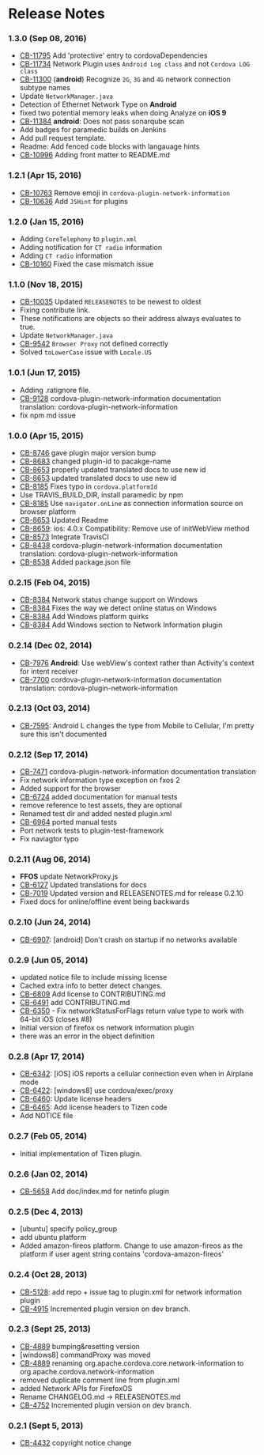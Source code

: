 <!--
#
# Licensed to the Apache Software Foundation (ASF) under one
# or more contributor license agreements.  See the NOTICE file
# distributed with this work for additional information
# regarding copyright ownership.  The ASF licenses this file
# to you under the Apache License, Version 2.0 (the
# "License"); you may not use this file except in compliance
# with the License.  You may obtain a copy of the License at
#
# http://www.apache.org/licenses/LICENSE-2.0
#
# Unless required by applicable law or agreed to in writing,
# software distributed under the License is distributed on an
# "AS IS" BASIS, WITHOUT WARRANTIES OR CONDITIONS OF ANY
#  KIND, either express or implied.  See the License for the
# specific language governing permissions and limitations
# under the License.
#
-->

# Release Notes

### 1.3.0 (Sep 08, 2016)

- [CB-11795](https://issues.apache.org/jira/browse/CB-11795) Add 'protective' entry to cordovaDependencies
- [CB-11734](https://issues.apache.org/jira/browse/CB-11734) Network Plugin uses `Android Log class` and not `Cordova LOG class`
- [CB-11300](https://issues.apache.org/jira/browse/CB-11300) (**android**) Recognize `2G`, `3G` and `4G` network connection subtype names
- Update `NetworkManager.java`
- Detection of Ethernet Network Type on **Android**
- fixed two potential memory leaks when doing Analyze on **iOS 9**
- [CB-11384](https://issues.apache.org/jira/browse/CB-11384) **android**: Does not pass sonarqube scan
- Add badges for paramedic builds on Jenkins
- Add pull request template.
- Readme: Add fenced code blocks with langauage hints
- [CB-10996](https://issues.apache.org/jira/browse/CB-10996) Adding front matter to README.md

### 1.2.1 (Apr 15, 2016)

- [CB-10763](https://issues.apache.org/jira/browse/CB-10763) Remove emoji in `cordova-plugin-network-information`
- [CB-10636](https://issues.apache.org/jira/browse/CB-10636) Add `JSHint` for plugins

### 1.2.0 (Jan 15, 2016)

- Adding `CoreTelephony` to `plugin.xml`
- Adding notification for `CT radio` information
- Adding `CT radio` information
- [CB-10160](https://issues.apache.org/jira/browse/CB-10160) Fixed the case mismatch issue

### 1.1.0 (Nov 18, 2015)

- [CB-10035](https://issues.apache.org/jira/browse/CB-10035) Updated `RELEASENOTES` to be newest to oldest
- Fixing contribute link.
- These notifications are objects so their address always evaluates to true.
- Update `NetworkManager.java`
- [CB-9542](https://issues.apache.org/jira/browse/CB-9542) `Browser Proxy` not defined correctly
- Solved `toLowerCase` issue with `Locale.US`

### 1.0.1 (Jun 17, 2015)

- Adding .ratignore file.
- [CB-9128](https://issues.apache.org/jira/browse/CB-9128) cordova-plugin-network-information documentation translation: cordova-plugin-network-information
- fix npm md issue

### 1.0.0 (Apr 15, 2015)

- [CB-8746](https://issues.apache.org/jira/browse/CB-8746) gave plugin major version bump
- [CB-8683](https://issues.apache.org/jira/browse/CB-8683) changed plugin-id to pacakge-name
- [CB-8653](https://issues.apache.org/jira/browse/CB-8653) properly updated translated docs to use new id
- [CB-8653](https://issues.apache.org/jira/browse/CB-8653) updated translated docs to use new id
- [CB-8185](https://issues.apache.org/jira/browse/CB-8185) Fixes typo in `cordova.platformId`
- Use TRAVIS_BUILD_DIR, install paramedic by npm
- [CB-8185](https://issues.apache.org/jira/browse/CB-8185) Use `navigator.onLine` as connection information source on browser platform
- [CB-8653](https://issues.apache.org/jira/browse/CB-8653) Updated Readme
- [CB-8659](https://issues.apache.org/jira/browse/CB-8659): ios: 4.0.x Compatibility: Remove use of initWebView method
- [CB-8573](https://issues.apache.org/jira/browse/CB-8573) Integrate TravisCI
- [CB-8438](https://issues.apache.org/jira/browse/CB-8438) cordova-plugin-network-information documentation translation: cordova-plugin-network-information
- [CB-8538](https://issues.apache.org/jira/browse/CB-8538) Added package.json file

### 0.2.15 (Feb 04, 2015)

- [CB-8384](https://issues.apache.org/jira/browse/CB-8384) Network status change support on Windows
- [CB-8384](https://issues.apache.org/jira/browse/CB-8384) Fixes the way we detect online status on Windows
- [CB-8384](https://issues.apache.org/jira/browse/CB-8384) Add Windows platform quirks
- [CB-8384](https://issues.apache.org/jira/browse/CB-8384) Add Windows section to Network Information plugin

### 0.2.14 (Dec 02, 2014)

- [CB-7976](https://issues.apache.org/jira/browse/CB-7976) **Android**: Use webView's context rather than Activity's context for intent receiver
- [CB-7700](https://issues.apache.org/jira/browse/CB-7700) cordova-plugin-network-information documentation translation: cordova-plugin-network-information

### 0.2.13 (Oct 03, 2014)

- [CB-7595](https://issues.apache.org/jira/browse/CB-7595): Android L changes the type from Mobile to Cellular, I'm pretty sure this isn't documented

### 0.2.12 (Sep 17, 2014)

- [CB-7471](https://issues.apache.org/jira/browse/CB-7471) cordova-plugin-network-information documentation translation
- Fix network information type exception on fxos 2
- Added support for the browser
- [CB-6724](https://issues.apache.org/jira/browse/CB-6724) added documentation for manual tests
- remove reference to test assets, they are optional
- Renamed test dir and added nested plugin.xml
- [CB-6964](https://issues.apache.org/jira/browse/CB-6964) ported manual tests
- Port network tests to plugin-test-framework
- Fix naviagtor typo

### 0.2.11 (Aug 06, 2014)

- **FFOS** update NetworkProxy.js
- [CB-6127](https://issues.apache.org/jira/browse/CB-6127) Updated translations for docs
- [CB-7019](https://issues.apache.org/jira/browse/CB-7019) Updated version and RELEASENOTES.md for release 0.2.10
- Fixed docs for online/offline event being backwards

### 0.2.10 (Jun 24, 2014)

- [CB-6907](https://issues.apache.org/jira/browse/CB-6907): [android] Don't crash on startup if no networks available

### 0.2.9 (Jun 05, 2014)

- updated notice file to include missing license
- Cached extra info to better detect changes.
- [CB-6809](https://issues.apache.org/jira/browse/CB-6809) Add license to CONTRIBUTING.md
- [CB-6491](https://issues.apache.org/jira/browse/CB-6491) add CONTRIBUTING.md
- [CB-6350](https://issues.apache.org/jira/browse/CB-6350) - Fix networkStatusForFlags return value type to work with 64-bit iOS (closes #8)
- Initial version of firefox os network information plugin
- there was an error in the object definition

### 0.2.8 (Apr 17, 2014)

- [CB-6342](https://issues.apache.org/jira/browse/CB-6342): [iOS] iOS reports a cellular connection even when in Airplane mode
- [CB-6422](https://issues.apache.org/jira/browse/CB-6422): [windows8] use cordova/exec/proxy
- [CB-6460](https://issues.apache.org/jira/browse/CB-6460): Update license headers
- [CB-6465](https://issues.apache.org/jira/browse/CB-6465): Add license headers to Tizen code
- Add NOTICE file

### 0.2.7 (Feb 05, 2014)

- Initial implementation of Tizen plugin.

### 0.2.6 (Jan 02, 2014)

- [CB-5658](https://issues.apache.org/jira/browse/CB-5658) Add doc/index.md for netinfo plugin

### 0.2.5 (Dec 4, 2013)

- [ubuntu] specify policy_group
- add ubuntu platform
- Added amazon-fireos platform. Change to use amazon-fireos as the platform if user agent string contains 'cordova-amazon-fireos'

### 0.2.4 (Oct 28, 2013)

- [CB-5128](https://issues.apache.org/jira/browse/CB-5128): add repo + issue tag to plugin.xml for network information plugin
- [CB-4915](https://issues.apache.org/jira/browse/CB-4915) Incremented plugin version on dev branch.

### 0.2.3 (Sept 25, 2013)

- [CB-4889](https://issues.apache.org/jira/browse/CB-4889) bumping&resetting version
- [windows8] commandProxy was moved
- [CB-4889](https://issues.apache.org/jira/browse/CB-4889) renaming org.apache.cordova.core.network-information to org.apache.cordova.network-information
- removed duplicate comment line from plugin.xml
- added Network APIs for FirefoxOS
- Rename CHANGELOG.md -> RELEASENOTES.md
- [CB-4752](https://issues.apache.org/jira/browse/CB-4752) Incremented plugin version on dev branch.

### 0.2.1 (Sept 5, 2013)

- [CB-4432](https://issues.apache.org/jira/browse/CB-4432) copyright notice change
